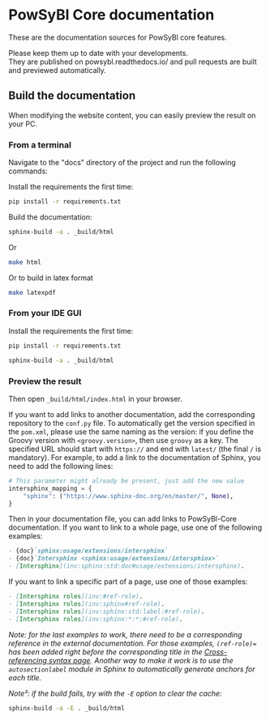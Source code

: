 # PowSyBl Core documentation

These are the documentation sources for PowSyBl core features.

Please keep them up to date with your developments.  
They are published on powsybl.readthedocs.io/ and pull requests are built and previewed automatically.

## Build the documentation

When modifying the website content, you can easily preview the result on your PC.

### From a terminal

Navigate to the "docs" directory of the project and run the following commands:

Install the requirements the first time:
~~~bash
pip install -r requirements.txt
~~~
Build the documentation:
~~~bash
sphinx-build -a . _build/html
~~~
Or
~~~bash
make html
~~~
Or to build in latex format
~~~bash
make latexpdf
~~~

### From your IDE GUI

Install the requirements the first time:
~~~bash
pip install -r requirements.txt
~~~

~~~bash
sphinx-build -a . _build/html
~~~

### Preview the result

Then open `_build/html/index.html` in your browser.

If you want to add links to another documentation, add the corresponding repository to the `conf.py` file.
To automatically get the version specified in the `pom.xml`, please use the same naming as the version: if you define the
Groovy version with `<groovy.version>`, then use `groovy` as a key. The specified URL should start with `https://` and end with `latest/` (the final `/` is mandatory).
For example, to add a link to the documentation of Sphinx, you need to add the following lines:
~~~python
# This parameter might already be present, just add the new value
intersphinx_mapping = {
    "sphinx": ("https://www.sphinx-doc.org/en/master/", None),
}
~~~

Then in your documentation file, you can add links to PowSyBl-Core documentation. If you want to link to a whole page,
use one of the following examples:
~~~Markdown
- {doc}`sphinx:usage/extensions/intersphinx`
- {doc}`Intersphinx <sphinx:usage/extensions/intersphinx>`
- [Intersphinx](inv:sphinx:std:doc#usage/extensions/intersphinx).
~~~

If you want to link a specific part of a page, use one of those examples:
~~~Markdown
- [Intersphinx roles](inv:#ref-role).
- [Intersphinx roles](inv:sphinx#ref-role).
- [Intersphinx roles](inv:sphinx:std:label:#ref-role).
- [Intersphinx roles](inv:sphinx:*:*:#ref-role).
~~~
*Note: for the last examples to work, there need to be a corresponding reference in the external documentation.
For those examples, `(ref-role)=` has been added right before the corresponding title
in the [Cross-referencing syntax page](inv:sphinx:std:doc#usage/referencing). Another way to make it work is to use the `autosectionlabel` module in Sphinx to
automatically generate anchors for each title.*

*Note²: if the build fails, try with the `-E` option to clear the cache:*
~~~bash
sphinx-build -a -E . _build/html
~~~